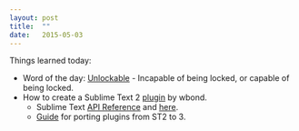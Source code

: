 ```yaml
---
layout: post
title:  ""
date:   2015-05-03
---
```

Things learned today:

* Word of the day: [Unlockable](http://www.reddit.com/r/AskReddit/comments/15jzxl/what_is_an_interesting_lesser_known_word_you_like/) - Incapable of being locked, or capable of being locked.
* How to create a Sublime Text 2 [plugin](http://code.tutsplus.com/tutorials/how-to-create-a-sublime-text-2-plugin--net-22685) by wbond.
	* Sublime Text [API Reference](http://docs.sublimetext.info/en/latest/reference/api.html) and [here](http://www.sublimetext.com/docs/3/api_reference.html).
	* [Guide](https://www.sublimetext.com/docs/3/porting_guide.html) for porting plugins from ST2 to 3.